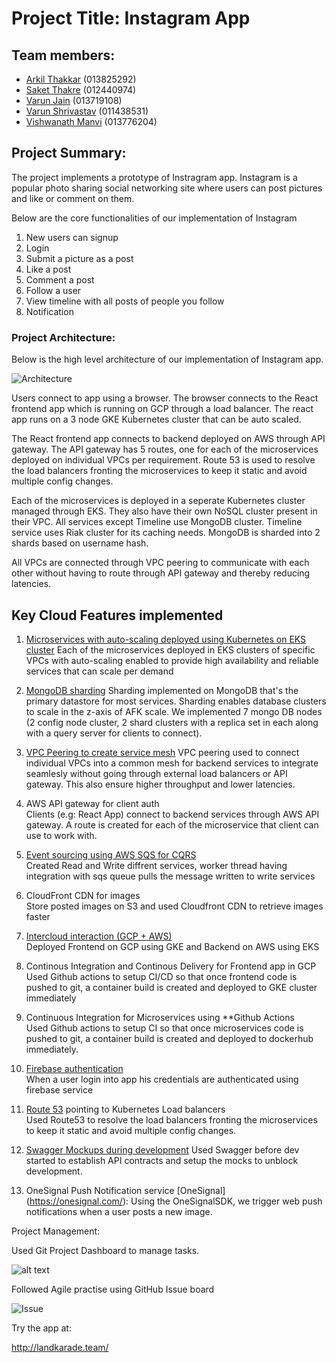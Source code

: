 # Project Title: Instagram App

## Team members: 

- [Arkil Thakkar](https://github.com/arkil) (013825292) <br />
- [Saket Thakre](https://github.com/saketthakare) (012440974) <br />
- [Varun Jain](https://github.com/thevarunjain) (013719108)  <br />
- [Varun Shrivastav](https://github.com/svarun1307) (011438531)  <br />
- [Vishwanath Manvi](https://github.com/vishumanvi) (013776204)  <br />

## Project Summary:
The project implements a prototype of Instragram app. Instagram is a popular photo sharing social networking site where users can post pictures and like or comment on them. 

Below are the core functionalities of our implementation of Instagram <br/>

1. New users can signup <br/>
2. Login <br/>
3. Submit a picture as a post <br/>
4. Like a post <br/>
5. Comment a post <br/>
6. Follow a user <br/>
7. View timeline with all posts of people you follow <br/>
8. Notification <br/>


### Project Architecture: <br/>
Below is the high level architecture of our implementation of Instagram app.

![Architecture](https://github.com/nguyensjsu/fa19-281-kohara-hi-kohara/blob/master/Screenshots/Architecture%20DIagram.png)

Users connect to app using a browser. The browser connects to the React frontend app which is running on GCP through a load balancer. The react app runs on a 3 node GKE Kubernetes cluster that can be auto scaled.

The React frontend app connects to backend deployed on AWS through API gateway. The API gateway has 5 routes, one for each of the microservices deployed on individual VPCs per requirement. Route 53 is used to resolve the load balancers fronting the microservices to keep it static and avoid multiple config changes.

Each of the microservices is deployed in a seperate Kubernetes cluster managed through EKS. They also have their own NoSQL cluster present in their VPC. All services except Timeline use MongoDB cluster. Timeline service uses Riak cluster for its caching needs. MongoDB is sharded into 2 shards based on username hash. 

All VPCs are connected through VPC peering to communicate with each other without having to route through API gateway and thereby reducing latencies. 

## Key Cloud Features implemented
1. [Microservices with auto-scaling deployed using Kubernetes on EKS cluster](https://github.com/nguyensjsu/fa19-281-kohara-hi-kohara/blob/master/eks/README.md)
  Each of the microservices deployed in EKS clusters of specific VPCs with auto-scaling enabled to provide high availability and reliable services that can scale per demand
  
2. [MongoDB sharding](https://github.com/nguyensjsu/fa19-281-kohara-hi-kohara/blob/master/Mongo-Sharding/Sharding%20Instructions.md)
    Sharding implemented on MongoDB that's the primary datastore for most services. Sharding enables database clusters to scale in the z-axis of AFK scale. We implemented 7 mongo DB nodes (2 config node cluster, 2 shard clusters with a replica set in each along with a query server for clients to connect).
    
3. [VPC Peering to create service mesh](https://github.com/nguyensjsu/fa19-281-kohara-hi-kohara/blob/master/docs/1.%20VPN%20Peering%20Instructions.md)
  VPC peering used to connect individual VPCs into a common mesh for backend services to integrate seamlesly without going through external load balancers or API gateway. This also ensure higher throughput and lower latencies.
  
4. AWS API gateway for client auth <br/>
  Clients (e.g: React App) connect to backend services through AWS API gateway. A route is created for each of the microservice that client can use to work with.
  
5. [Event sourcing using AWS SQS for CQRS](https://github.com/nguyensjsu/fa19-281-kohara-hi-kohara/tree/master/SQS) <br/>
  Created Read and Write diffrent services, worker thread having integration with sqs queue pulls the message written to write services 

6. CloudFront CDN for images <br/>
 Store posted images on S3 and used Cloudfront  CDN to retrieve images faster 

7. [Intercloud interaction (GCP + AWS)](https://github.com/nguyensjsu/fa19-281-kohara-hi-kohara/tree/master/kubernetes)<br/>
Deployed Frontend on GCP using GKE and Backend on AWS using EKS

8. Continous Integration and Continous Delivery for Frontend app in GCP 
  Used Github actions to setup CI/CD so that once frontend code is pushed to git, a container build is created and deployed to GKE cluster immediately 

9. Continuous Integration for Microservices using **Github Actions <br/>
  Used Github actions to setup CI so that once microservices code is pushed to git, a container build is created and deployed to dockerhub immediately.
  
10. [Firebase authentication](https://github.com/nguyensjsu/fa19-281-kohara-hi-kohara/blob/master/Firebase/Readme.md) <br/>
    When a user login into app his credentials are authenticated using firebase service
    
11. [Route 53](https://github.com/nguyensjsu/fa19-281-kohara-hi-kohara/tree/master/Route53) pointing to Kubernetes Load balancers <br/>
    Used Route53 to resolve the load balancers fronting the microservices to keep it static and avoid multiple config changes.

12. [Swagger Mockups during development](https://app.swaggerhub.com/apis-docs/saketthakare/instagram-cmpe281/1)
    Used Swagger before dev started to establish API contracts and setup the mocks to unblock development.

13. OneSignal Push Notification service [OneSignal] (https://onesignal.com/): Using the OneSignalSDK, we trigger web push notifications when a user posts a new image.


Project Management:

Used Git Project Dashboard to manage tasks.

![alt text](https://github.com/nguyensjsu/fa19-281-kohara-hi-kohara/blob/master/docs/gitproject.png "Project Dashboard")

Followed Agile practise using GitHub Issue board 

![Issue](https://user-images.githubusercontent.com/42597460/69481994-e2550900-0dca-11ea-96ec-b38550d0a927.png)

Try the app at:

http://landkarade.team/


